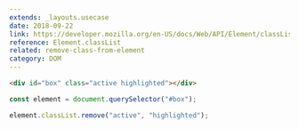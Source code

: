 ```yaml
---
extends: _layouts.usecase
date: 2018-09-22
link: https://developer.mozilla.org/en-US/docs/Web/API/Element/classList
reference: Element.classList
related: remove-class-from-element
category: DOM
---
```


```html
<div id="box" class="active highlighted"></div>
```

```javascript
const element = document.querySelector("#box");

element.classList.remove("active", "highlighted");
```
